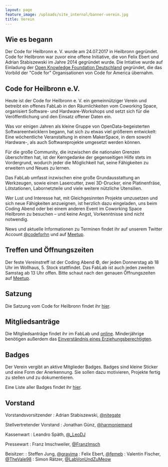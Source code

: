 ```yaml
---
layout: page
feature_image: /uploads/site_internal/banner-verein.jpg
title: Verein
---
```


## Wie es begann

Der Code for Heilbronn e. V. wurde am 24.07.2017 in Heilbronn gegründet. Code
for Heilbronn war zuvor eine offene Initiative, die von Felix Ebert
und Adrian Stabiszewski im Jahre 2014 gegründet wurde. Die Intiative wurde
auf Einladung der [Open Knowledge Foundation Deutschland](https://oknf.de)
gegründet, die das Vorbild der "Code for" Organisationen von Code for America
übernahm.

## Code for Heilbronn e.V.
Heute ist der Code for Heilbronn e. V. ein gemeinnütziger Verein
und betreibt ein offenes FabLab in den Räumlichkeiten
vom Coworking Space, organisiert Software- und Hardware-Workshops und setzt sich
für die Veröffentlichung und den Einsatz offener Daten ein.

Was vor einigen Jahren als kleine Gruppe von OpenData-begeisterten Softwareentwicklern begann,
hat sich zu etwas viel größerem entwickelt: Eine wöchentliche Veranstaltung in einem MakerSpace,
in dem sowohl Hardware-, als auch Softwareprojekte umgesetzt werden können.

Für die große Community, die inzwischen die nationalen Grenzen überschritten hat,
ist der Kerngedanke der gegenseitigen Hilfe stets im Vordergrund, wodurch jeder die Möglichkeit hat,
seine Fähigkeiten zu erweitern und Neues zu lernen.

Das FabLab umfasst inzwischen eine große Grundausstattung an Werkzeugen,
sowie einen Lasercutter, zwei 3D-Drucker, eine Platinenfräse, Lötstationen, Labornetzteile und viele weitere
nützliche Utensilien.

Wer Lust und Interesse hat, mit Gleichgesinnten Projekte umzusetzen und sich neue Fähigkeiten anzueignen,
ist herzlich dazu eingeladen, uns beim Coding Abend oder bei einem anderen Event im Coworking Space Heilbronn zu besuchen –
und keine Angst, Vorkenntnisse sind nicht notwendig.

News und aktuelle Informationen zu Terminen findet ihr auf unserem Twitter Account
[@codeforhn](https://twitter.com/codeforhn) und auf [Meetup](https://meetup.com/codeforhn/).

## Treffen und Öffnungszeiten

Der feste Vereinstreff ist der Coding Abend &copy;, der jeden Donnerstag ab
18 Uhr im Wollhaus, 5. Stock stattfindet.
Das FabLab ist auch jeden zweiten Samstag ab 13 Uhr offen. Bitte schaut
nach den genauen Öffnungszeiten auf [Meetup](https://meetup.com/codeforhn/).

## Satzung

Die Satzung vom Code for Heilbronn findet ihr [hier](satzung.html).

## Mitgliedsanträge

Die Mitgliedsanträge findet ihr im FabLab und [online](/uploads/Mitgliedsantrag.pdf). Minderjährige benötigen außerdem das [Einverständnis eines Erziehungsberechtigten](/uploads/Einverständniserklärung.pdf).

## Badges

Der Verein vergibt an aktive Mitglieder Badges. Badges sind kleine Sticker und
eine Form der Anerkennung. Sie sollen dazu motivieren, Projekte fertig zu stellen und zu dokumentieren.

Eine Liste aller Badges findet ihr [hier](badges.html).

## Vorstand

Vorstandsvorsitzender
: Adrian Stabiszewski, [@nitegate](https://twitter.com/nitegate)

Stellvertretender Vorstand
: Jonathan Günz, [@harmoniemand](https://twitter.com/harmoniemand)

Kassenwart
: Leandro Späth, [@_LeoDJ](https://twitter.com/_LeoDJ)

Pressewart
: Franz Imschweiler, [@FranzImsch](https://twitter.com/FranzImsch)

Beisitzer:
: Steffen Jung, [@gravima](https://twitter.com/gravima)
: Felix Ebert, [@femeb](https://twitter.com/femeb)
: Valentin Fischer, [@TheVale98](https://twitter.com/TheVale98)
: Simon Rätzer, [@LabVonUndZuMeow](https://twitter.com/LabVonUndZuMeow)
